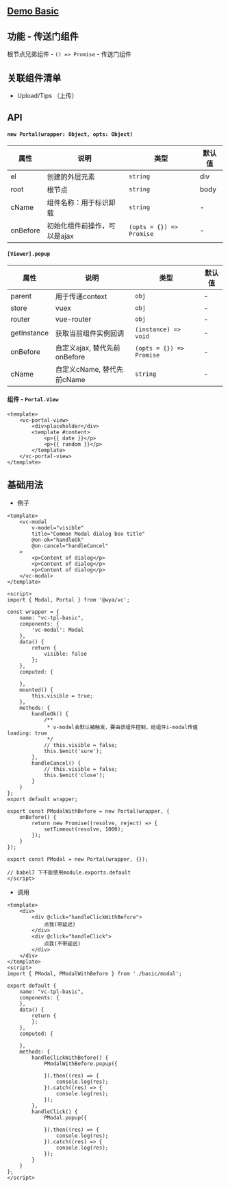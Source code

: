 ## [Demo Basic](https://wya-team.github.io/wya-vc/dist/portal/basic.html)
## 功能 - 传送门组件

根节点兄弟组件 - `() => Promise` - 传送门组件

## 关联组件清单

- Upload/Tips （上传）

## API

#### `new Portal(wrapper: Object, opts: Object)`

属性 | 说明 | 类型 | 默认值
---|---|---|---
el | 创建的外层元素 | `string` | div
root | 根节点 | `string` | body
cName | 组件名称：用于标识卸载 | `string` | -
onBefore | 初始化组件前操作，可以是ajax | `(opts = {}) => Promise` | -


#### `[Viewer].popup`

属性 | 说明 | 类型 | 默认值
---|---|---|---
parent | 用于传递context| `obj` | -
store | vuex | `obj` | -
router | vue-router | `obj` | -
getInstance | 获取当前组件实例回调 | `(instance) => void` | -
onBefore | 自定义ajax, 替代先前onBefore | `(opts = {}) => Promise` | -
cName | 自定义cName, 替代先前cName | `string` | -

#### 组件 - `Portal.View`

```vue
<template>
	<vc-portal-view>
		<div>placeholder</div>
		<template #content>
			<p>{{ date }}</p>
			<p>{{ random }}</p>
		</template>
	</vc-portal-view>
</template>
```

## 基础用法

- 例子
```vue
<template>
	<vc-modal
		v-model="visible"
		title="Common Modal dialog box title"
		@on-ok="handleOk"
		@on-cancel="handleCancel"
	>
		<p>Content of dialog</p>
		<p>Content of dialog</p>
		<p>Content of dialog</p>
	</vc-modal>
</template>

<script>
import { Modal, Portal } from '@wya/vc';

const wrapper = {
	name: "vc-tpl-basic",
	components: {
		'vc-modal': Modal
	},
	data() {
		return {
			visible: false
		};
	},
	computed: {
		
	},
	mounted() {
		this.visible = true;
	},
	methods: {
		handleOk() {
			/**
			 * v-model会默认被触发，要由该组件控制，给组件i-modal传值 loading: true
			 */
			// this.visible = false;
			this.$emit('sure');
		},
		handleCancel() {
			// this.visible = false;
			this.$emit('close');
		}
	}
};
export default wrapper;

export const PModalWithBefore = new Portal(wrapper, {
	onBefore() {
		return new Promise((resolve, reject) => {
			setTimeout(resolve, 1000);
		});
	}
});

export const PModal = new Portal(wrapper, {});

// babel7 下不能使用module.exports.default
</script>
```
- 调用
```vue
<template>
	<div>
		<div @click="handleClickWithBefore">
			点我(带延迟)
		</div>
		<div @click="handleClick">
			点我(不带延迟)
		</div>
	</div>
</template>
<script>
import { PModal, PModalWithBefore } from './basic/modal';

export default {
	name: "vc-tpl-basic",
	components: {
	},
	data() {
		return {
		};
	},
	computed: {
		
	},
	methods: {
		handleClickWithBefore() {
			PModalWithBefore.popup({

			}).then((res) => {
				console.log(res);
			}).catch((res) => {
				console.log(res);
			});
		},
		handleClick() {
			PModal.popup({

			}).then((res) => {
				console.log(res);
			}).catch((res) => {
				console.log(res);
			});
		}
	}
};
</script>

```
